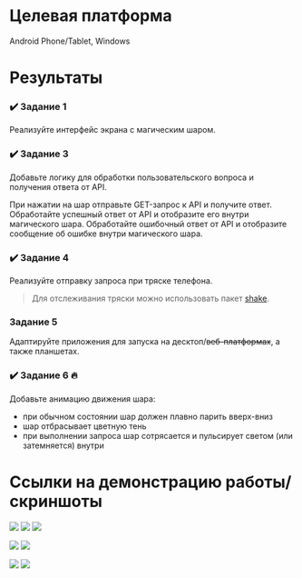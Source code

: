 # Целевая платформа

Android Phone/Tablet, Windows

# Результаты

### ✔️ Задание 1

Реализуйте интерфейс экрана с магическим шаром.

### ✔️ Задание 3

Добавьте логику для обработки пользовательского вопроса и получения ответа от API.

При нажатии на шар отправьте GET-запрос к API и получите ответ.
Обработайте успешный ответ от API и отобразите его внутри магического шара.
Обработайте ошибочный ответ от API и отобразите сообщение об ошибке внутри магического шара.

### ✔️ Задание 4

Реализуйте отправку запроса при тряске телефона.

> Для отслеживания тряски можно использовать пакет [shake](https://pub.dev/packages/shake).


### Задание 5

Адаптируйте приложения для запуска на десктоп/~~веб-платформах~~, а также планшетах. 


### ✔️ Задание 6 🔥

Добавьте анимацию движения шара:
- при обычном состоянии шар должен плавно парить вверх-вниз
- шар отбрасывает цветную тень
- при выполнении запроса шар сотрясается и пульсирует светом (или затемняется) внутри

# Ссылки на демонстрацию работы/скриншоты

<img src="screenshot_1.gif"/>

<img src="screenshot_2.gif"/>

<img src="screenshot_3.gif"/>

<img src="screenshot_4.png"/> <img src="screenshot_5.png"/>

<img src="screenshot_6.png"/> <img src="screenshot_7.png"/>
